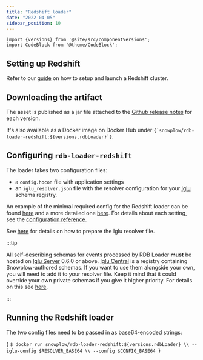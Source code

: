 ```yaml
---
title: "Redshift loader"
date: "2022-04-05"
sidebar_position: 10
---
```


```mdx-code-block
import {versions} from '@site/src/componentVersions';
import CodeBlock from '@theme/CodeBlock';
```

## Setting up Redshift

Refer to our [guide](/docs/getting-started-on-snowplow-open-source/setup-snowplow-on-aws/setup-destinations/setup-redshift/index.md) on how to setup and launch a Redshift cluster.

## Downloading the artifact

The asset is published as a jar file attached to the [Github release notes](https://github.com/snowplow/snowplow-rdb-loader/releases) for each version.

<p>It's also available as a Docker image on Docker Hub under <code>{`snowplow/rdb-loader-redshift:${versions.rdbLoader}`}</code>.</p>

## Configuring `rdb-loader-redshift`

The loader takes two configuration files:

- a `config.hocon` file with application settings
- an `iglu_resolver.json` file with the resolver configuration for your [Iglu](https://github.com/snowplow/iglu) schema registry.

An example of the minimal required config for the Redshift loader can be found [here](https://github.com/snowplow/snowplow-rdb-loader/blob/master/config/loader/aws/redshift.config.minimal.hocon) and a more detailed one [here](https://github.com/snowplow/snowplow-rdb-loader/blob/master/config/loader/aws/redshift.config.reference.hocon). For details about each setting, see the [configuration reference](/docs/pipeline-components-and-applications/loaders-storage-targets/snowplow-rdb-loader/loading-transformed-data/rdb-loader-configuration-reference/index.md).

See [here](/docs/pipeline-components-and-applications/iglu/iglu-resolver/index.md) for details on how to prepare the Iglu resolver file.

:::tip

All self-describing schemas for events processed by RDB Loader **must** be hosted on [Iglu Server](/docs/pipeline-components-and-applications/iglu/iglu-repositories/iglu-server/index.md) 0.6.0 or above. [Iglu Central](/docs/pipeline-components-and-applications/iglu/iglu-repositories/iglu-central/index.md) is a registry containing Snowplow-authored schemas. If you want to use them alongside your own, you will need to add it to your resolver file. Keep it mind that it could override your own private schemas if you give it higher priority. For details on this see [here](https://discourse.snowplow.io/t/important-changes-to-iglu-centrals-api-for-schema-lists/5720#how-will-this-affect-my-snowplow-pipeline-3).

:::

## Running the Redshift loader

The two config files need to be passed in as base64-encoded strings:

<CodeBlock language="bash">{
`$ docker run snowplow/rdb-loader-redshift:${versions.rdbLoader} \\
  --iglu-config $RESOLVER_BASE64 \\
  --config $CONFIG_BASE64
`}</CodeBlock>
